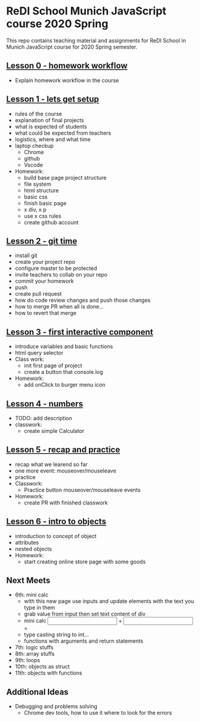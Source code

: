 # ReDI School Munich JavaScript course 2020 Spring

This repo contains teaching material and assignments for ReDI School in Munich JavaScript course for 2020 Spring semester.

## [Lesson 0 - homework workflow](https://mrtim.github.io/js-munich-2020-spring/lessons/0_workflow/homework_workflow)

- Explain homework workflow in the course

## [Lesson 1 - lets get setup](https://mrtim.github.io/js-munich-2020-spring/lessons/1_setup)

- rules of the course
- explanation of final projects
- what is expected of students
- what could be expected from teachers
- logistics, where and what time
- laptop checkup
  - Chrome
  - github
  - Vscode
- Homework:
  - build base page project structure
  - file system
  - html structure
  - basic css
  - finish basic page
  - x div, x p
  - use x css rules
  - create github account

## [Lesson 2 - git time](https://mrtim.github.io/js-munich-2020-spring/lessons/2_git_time)

- install git
- create your project repo
- configure master to be protected
- invite teachers to collab on your repo
- commit your homework
- push
- create pull request
- how do code review changes and push those changes
- how to merge PR when all is done...
- how to revert that merge

## [Lesson 3 - first interactive component](https://mrtim.github.io/js-munich-2020-spring/lessons/3_first_interactive_component)

- introduce variables and basic functions
- html query selector
- Class work:
  - init first page of project
  - create a button that console.log
- Homework:
  - add onClick to burger menu icon

## [Lesson 4 - numbers](https://mrtim.github.io/js-munich-2020-spring/lessons/4_numbers)

- TODO: add description
- classwork:
  - create simple Calculator

## [Lesson 5 - recap and practice](https://mrtim.github.io/js-munich-2020-spring/lessons/5_recap_and_practice)

- recap what we learend so far
- one more event: mouseover/mouseleave
- practice
- Classwork:
  - Practice button mouseover/mouseleave events
- Homework:
  - create PR with finished classwork

## [Lesson 6 - intro to objects](https://mrtim.github.io/js-munich-2020-spring/lessons/6_objects_intro)

- introduction to concept of object
- attributes
- nested objects
- Homework:
  - start creating online store page with some goods

## Next Meets

- 6th: mini calc
  - with this new page use inputs and update elements with the text you type in them
  - grab value from input then set text content of div
  - mini calc <input> + <input> = <div>
  - type casting string to int...
  - functions with arguments and return statements
- 7th: logic stuffs
- 8th: array stuffs
- 9th: loops
- 10th: objects as struct
- 11th: objects with functions

## Additional Ideas
- Debugging and problems solving
    - Chrome dev tools, how to use it where to look for the errors
